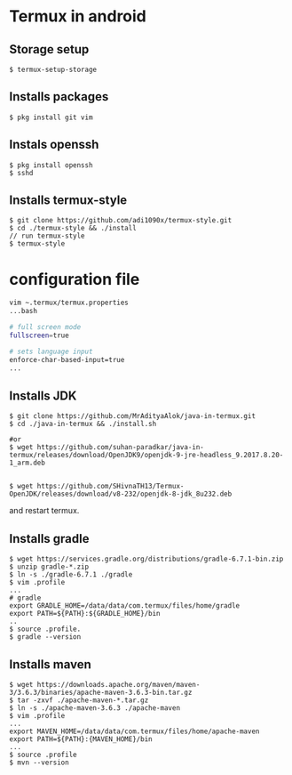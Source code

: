 # Termux in android

## Storage setup
```shell
$ termux-setup-storage
```

## Installs packages
```shell
$ pkg install git vim
```

## Instals openssh
```shell
$ pkg install openssh
$ sshd
```

## Installs termux-style
```shell
$ git clone https://github.com/adi1090x/termux-style.git
$ cd ./termux-style && ./install
// run termux-style
$ termux-style
```

# configuration file
```bash
vim ~.termux/termux.properties
...bash

# full screen mode
fullscreen=true

# sets language input
enforce-char-based-input=true
...
```

## Installs JDK
```shell
$ git clone https://github.com/MrAdityaAlok/java-in-termux.git
$ cd ./java-in-termux && ./install.sh

#or
$ wget https://github.com/suhan-paradkar/java-in-termux/releases/download/OpenJDK9/openjdk-9-jre-headless_9.2017.8.20-1_arm.deb


$ wget https://github.com/SHivnaTH13/Termux-OpenJDK/releases/download/v8-232/openjdk-8-jdk_8u232.deb

```
and restart termux.

## Installs gradle
```shell
$ wget https://services.gradle.org/distributions/gradle-6.7.1-bin.zip
$ unzip gradle-*.zip
$ ln -s ./gradle-6.7.1 ./gradle
$ vim .profile
...
# gradle
export GRADLE_HOME=/data/data/com.termux/files/home/gradle
export PATH=${PATH}:${GRADLE_HOME}/bin
..
$ source .profile.
$ gradle --version
```

## Installs maven
```
$ wget https://downloads.apache.org/maven/maven-3/3.6.3/binaries/apache-maven-3.6.3-bin.tar.gz
$ tar -zxvf ./apache-maven-*.tar.gz
$ ln -s ./apache-maven-3.6.3 ./apache-maven
$ vim .profile
...
export MAVEN_HOME=/data/data/com.termux/files/home/apache-maven
export PATH=${PATH}:{MAVEN_HOME}/bin
...
$ source .profile
$ mvn --version
```
